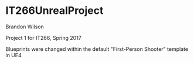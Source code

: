# IT266UnrealProject
Brandon Wilson

Project 1 for IT266, Spring 2017

Blueprints were changed within the default "First-Person Shooter" template in UE4
